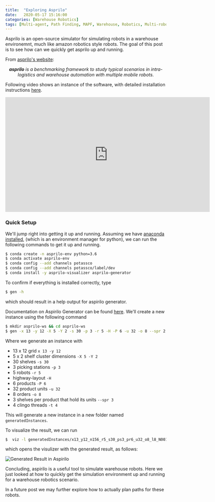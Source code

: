 ```yaml
---
title:  "Exploring Asprilo"
date:   2020-05-17 15:16:00
categories: [Warehouse Robotics]
tags: [Multi-agent, Path Finding, MAPF, Warehouse, Robotics, Multi-robot, Simulator, Asprilo]
---
```


Asprilo is an open-source simulator for simulating robots in a warehouse environemnt, much like amazon robotics style robots. The goal of this post is to see how can we quickly get asprilo up and running.

From [asprilo's website](https://asprilo.github.io/):

<p style="text-align: center;">
<em>
<strong>asprilo</strong> is a benchmarking framework to study typical scenarios in intra-logistics and warehouse automation with multiple mobile robots.
</em>
</p>

Following video shows an instance of the software, with detailed installation instructions [here](https://asprilo.github.io/visualizer/). 

<iframe width="640" height="360" src="https://www.youtube.com/embed/ifYKHIvdnjw" frameborder="0" allow="accelerometer; autoplay; encrypted-media; gyroscope; picture-in-picture" allowfullscreen></iframe>


<h3>Quick Setup</h3>


We'll jump right into getting it up and running. Assuming we have [anaconda installed](https://conda.io/projects/conda/en/latest/user-guide/install/index.html), (which is an environment manager for python), we can run the following commands to get it up and running.

```bash
$ conda create -n asprilo-env python=3.6
$ conda activate asprilo-env
$ conda config --add channels potassco
$ conda config --add channels potassco/label/dev
$ conda install -y asprilo-visualizer asprilo-generator
```

To confirm if everything is installed correctly, type 
```bash
$ gen -h
```
which should result in a help output for aspirilo generator.

Documentation on Aspirilo Generator can be found [here](https://asprilo.github.io/generator/). We'll create a new instance using the following command

```bash
$ mkdir asprilo-ws && cd asprilo-ws
$ gen -x 13 -y 12 -X 5 -Y 2 -s 30 -p 3 -r 5 -H -P 6 -u 32 -o 8 --spr 2 -t 4
```
Where we generate an instance with

- 13 x 12 grid `x 13 -y 12`
- 5 x 2 shelf cluster dimensions `-X 5 -Y 2`
- 30 shelves `-s 30`
- 3 picking stations `-p 3`
- 5 robots `-r 5`
- highway-layout `-H`
- 6 products `-P 6`
- 32 product units `-u 32`
- 8 orders `-o 8`
- 3 shelves per product that hold its units `--spr 3`
- 4 clingo threads `-t 4`

This will generate a new instance in a new folder named `generatedInstances`.

To visualize the result, we can run 

```bash
$  viz -l generatedInstances/x13_y12_n156_r5_s30_ps3_pr6_u32_o8_l8_N001.lp
```
which opens the visulizer with the generated result, as follows:

![Generated Result in Aspirilo]({{site.baseurl}}/images/asprilo/asprilo1.jpeg)

Concluding, aspirilo is a useful tool to simulate warehouse robots. Here we just looked at how to quickly get the simulation environment up and running for a warehouse robotics scenario. 

In a future post we may further explore how to actually plan paths for these robots.





